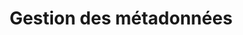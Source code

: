 ---
title: Gestion des métadonnées
description: Téléversement de fichiers en tant que métadonnée et publication
layout: layouts/parent.njk
eleventyNavigation:
    key: Gestion des métadonnées
    parent: Gestion des données complementaires
    order: 2
    nav: guides-developpeur
pictogram: digital/data-visualization.svg
---